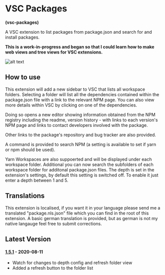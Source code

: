 # VSC Packages

**(vsc-packages)**

A VSC extension to list packages from package.json and search for and install packages.

**This is a work-in-progress and began so that I could learn how to make web views and tree views for VSC extensions.**

![alt text](https://raw.githubusercontent.com/sketchbuch/vsc-packages/master/docs/images/vsc-packages-ani.gif 'VSC Packages')

## How to use

This extension will add a new sidebar to VSC that lists all workspace folders. Selecting a folder will list all the dependencies contained within the package.json file with a link to the relevant NPM page. You can also view more details within VSC by clicking on one of the dependencies.

Doing so opens a new editor showing information obtained from the NPM registry including the readme, version history - with links to each version's NPM page and links to contact developers involved with the package.

Other links to the package's repository and bug tracker are also provided.

A command is provided to search NPM (a setting is available to set if yarn or npm should be used).

Yarn Workspaces are also suppoerted and will be displayed under each workspace folder. Additional you can now search the subfolders of each workspace folder for additonal package.json files. The depth is set in the extension's settings, by default this setting is switched off. To enable it just enter a depth between 1 and 5.

## Translations

This extension is localised, if you want it in your language please send me a translated "package.nls.json" file which you can find in the root of this extension. A basic german translation is provided, but as german is not my native langauge feel free to submit corrections.

## Latest Version

#### [1.5.1](https://github.com/sketchbuch/vsc-packages/compare/v1.5.0...v1.5.1) - 2020-08-11

- Watch for changes to depth config and refresh folder view
- Added a refresh button to the folder list
